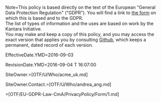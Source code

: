 Note=This policy is based directly on the text of the European "General Data Protection Regulation" ("GDPR").  You will find a link to <a href="index.php?action=source&file=OTF/EU-GDPR-Law-CmA/PrivacyPolicy/Form/1.md">the form</a> on which this is based and to the GDPR.<br>The list of types of information and the uses are based on work by the Kantara Initiative.<br>You may make and keep a copy of this policy, and you may access the exact version that applies you by consulting <a href="https://github.com/CommonAccord/Cmacc-Source/blob/master/Doc/OTF/EU-GDPR-Law-CmA/PrivacyPolicy/Demo/Acme_UK.md">Github</a>, which keeps a permanent, dated record of each version.


EffectiveDate.YMD=2016-09-03

RevisionDate.YMD=2016-09-04 T 16:07:00

SiteOwner.=[OTF/U/Who/acme_uk.md]

SiteOwner.Contact.=[OTF/U/Who/andrea_ang.md]

=[OTF/EU-GDPR-Law-CmA/PrivacyPolicy/Form/1.md]
